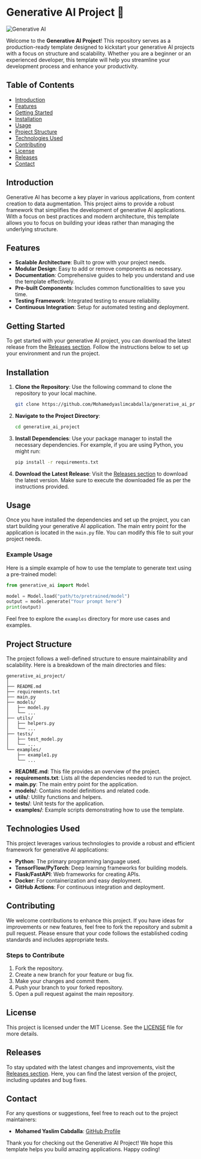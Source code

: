 # Generative AI Project 🚀

![Generative AI](https://img.shields.io/badge/Generative%20AI-Project-brightgreen)

Welcome to the **Generative AI Project**! This repository serves as a production-ready template designed to kickstart your generative AI projects with a focus on structure and scalability. Whether you are a beginner or an experienced developer, this template will help you streamline your development process and enhance your productivity.

## Table of Contents

- [Introduction](#introduction)
- [Features](#features)
- [Getting Started](#getting-started)
- [Installation](#installation)
- [Usage](#usage)
- [Project Structure](#project-structure)
- [Technologies Used](#technologies-used)
- [Contributing](#contributing)
- [License](#license)
- [Releases](#releases)
- [Contact](#contact)

## Introduction

Generative AI has become a key player in various applications, from content creation to data augmentation. This project aims to provide a robust framework that simplifies the development of generative AI applications. With a focus on best practices and modern architecture, this template allows you to focus on building your ideas rather than managing the underlying structure.

## Features

- **Scalable Architecture**: Built to grow with your project needs.
- **Modular Design**: Easy to add or remove components as necessary.
- **Documentation**: Comprehensive guides to help you understand and use the template effectively.
- **Pre-built Components**: Includes common functionalities to save you time.
- **Testing Framework**: Integrated testing to ensure reliability.
- **Continuous Integration**: Setup for automated testing and deployment.

## Getting Started

To get started with your generative AI project, you can download the latest release from the [Releases section](https://github.com/Mohamedyaslimcabdalla/generative_ai_project/releases). Follow the instructions below to set up your environment and run the project.

## Installation

1. **Clone the Repository**: Use the following command to clone the repository to your local machine.

   ```bash
   git clone https://github.com/Mohamedyaslimcabdalla/generative_ai_project.git
   ```

2. **Navigate to the Project Directory**:

   ```bash
   cd generative_ai_project
   ```

3. **Install Dependencies**: Use your package manager to install the necessary dependencies. For example, if you are using Python, you might run:

   ```bash
   pip install -r requirements.txt
   ```

4. **Download the Latest Release**: Visit the [Releases section](https://github.com/Mohamedyaslimcabdalla/generative_ai_project/releases) to download the latest version. Make sure to execute the downloaded file as per the instructions provided.

## Usage

Once you have installed the dependencies and set up the project, you can start building your generative AI application. The main entry point for the application is located in the `main.py` file. You can modify this file to suit your project needs.

### Example Usage

Here is a simple example of how to use the template to generate text using a pre-trained model:

```python
from generative_ai import Model

model = Model.load("path/to/pretrained/model")
output = model.generate("Your prompt here")
print(output)
```

Feel free to explore the `examples` directory for more use cases and examples.

## Project Structure

The project follows a well-defined structure to ensure maintainability and scalability. Here is a breakdown of the main directories and files:

```
generative_ai_project/
│
├── README.md
├── requirements.txt
├── main.py
├── models/
│   ├── model.py
│   └── ...
├── utils/
│   ├── helpers.py
│   └── ...
├── tests/
│   ├── test_model.py
│   └── ...
└── examples/
    ├── example1.py
    └── ...
```

- **README.md**: This file provides an overview of the project.
- **requirements.txt**: Lists all the dependencies needed to run the project.
- **main.py**: The main entry point for the application.
- **models/**: Contains model definitions and related code.
- **utils/**: Utility functions and helpers.
- **tests/**: Unit tests for the application.
- **examples/**: Example scripts demonstrating how to use the template.

## Technologies Used

This project leverages various technologies to provide a robust and efficient framework for generative AI applications:

- **Python**: The primary programming language used.
- **TensorFlow/PyTorch**: Deep learning frameworks for building models.
- **Flask/FastAPI**: Web frameworks for creating APIs.
- **Docker**: For containerization and easy deployment.
- **GitHub Actions**: For continuous integration and deployment.

## Contributing

We welcome contributions to enhance this project. If you have ideas for improvements or new features, feel free to fork the repository and submit a pull request. Please ensure that your code follows the established coding standards and includes appropriate tests.

### Steps to Contribute

1. Fork the repository.
2. Create a new branch for your feature or bug fix.
3. Make your changes and commit them.
4. Push your branch to your forked repository.
5. Open a pull request against the main repository.

## License

This project is licensed under the MIT License. See the [LICENSE](LICENSE) file for more details.

## Releases

To stay updated with the latest changes and improvements, visit the [Releases section](https://github.com/Mohamedyaslimcabdalla/generative_ai_project/releases). Here, you can find the latest version of the project, including updates and bug fixes. 

## Contact

For any questions or suggestions, feel free to reach out to the project maintainers:

- **Mohamed Yaslim Cabdalla**: [GitHub Profile](https://github.com/Mohamedyaslimcabdalla)

Thank you for checking out the Generative AI Project! We hope this template helps you build amazing applications. Happy coding!